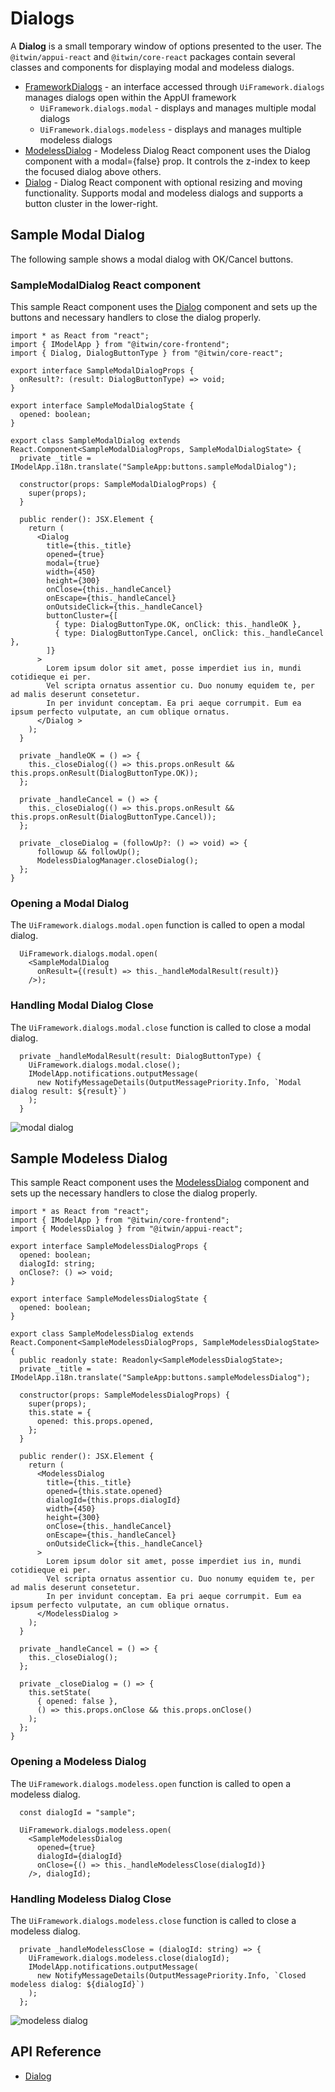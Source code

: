 # Dialogs

A **Dialog** is a small temporary window of options presented to the user.
The `@itwin/appui-react` and `@itwin/core-react` packages contain several classes and components for displaying modal and modeless dialogs.

* [FrameworkDialogs]($appui-react) - an interface accessed through `UiFramework.dialogs` manages dialogs open within the AppUI framework
  * `UiFramework.dialogs.modal` - displays and manages multiple modal dialogs
  * `UiFramework.dialogs.modeless` - displays and manages multiple modeless dialogs
* [ModelessDialog]($appui-react) - Modeless Dialog React component uses the Dialog component with a modal={false} prop.
It controls the z-index to keep the focused dialog above others.
* [Dialog]($core-react) - Dialog React component with optional resizing and moving functionality.
Supports modal and modeless dialogs and supports a button cluster in the lower-right.

## Sample Modal Dialog

The following sample shows a modal dialog with OK/Cancel buttons.

### SampleModalDialog React component

This sample React component uses the [Dialog]($core-react) component and sets up the buttons and necessary handlers to
close the dialog properly.

```tsx
import * as React from "react";
import { IModelApp } from "@itwin/core-frontend";
import { Dialog, DialogButtonType } from "@itwin/core-react";

export interface SampleModalDialogProps {
  onResult?: (result: DialogButtonType) => void;
}

export interface SampleModalDialogState {
  opened: boolean;
}

export class SampleModalDialog extends React.Component<SampleModalDialogProps, SampleModalDialogState> {
  private _title = IModelApp.i18n.translate("SampleApp:buttons.sampleModalDialog");

  constructor(props: SampleModalDialogProps) {
    super(props);
  }

  public render(): JSX.Element {
    return (
      <Dialog
        title={this._title}
        opened={true}
        modal={true}
        width={450}
        height={300}
        onClose={this._handleCancel}
        onEscape={this._handleCancel}
        onOutsideClick={this._handleCancel}
        buttonCluster={[
          { type: DialogButtonType.OK, onClick: this._handleOK },
          { type: DialogButtonType.Cancel, onClick: this._handleCancel },
        ]}
      >
        Lorem ipsum dolor sit amet, posse imperdiet ius in, mundi cotidieque ei per.
        Vel scripta ornatus assentior cu. Duo nonumy equidem te, per ad malis deserunt consetetur.
        In per invidunt conceptam. Ea pri aeque corrumpit. Eum ea ipsum perfecto vulputate, an cum oblique ornatus.
      </Dialog >
    );
  }

  private _handleOK = () => {
    this._closeDialog(() => this.props.onResult && this.props.onResult(DialogButtonType.OK));
  };

  private _handleCancel = () => {
    this._closeDialog(() => this.props.onResult && this.props.onResult(DialogButtonType.Cancel));
  };

  private _closeDialog = (followUp?: () => void) => {
      followup && followUp();
      ModelessDialogManager.closeDialog();
  };
}
```

### Opening a Modal Dialog

The `UiFramework.dialogs.modal.open` function is called to open a modal dialog.

```tsx
  UiFramework.dialogs.modal.open(
    <SampleModalDialog
      onResult={(result) => this._handleModalResult(result)}
    />);
```

### Handling Modal Dialog Close

The `UiFramework.dialogs.modal.close` function is called to close a modal dialog.

```tsx
  private _handleModalResult(result: DialogButtonType) {
    UiFramework.dialogs.modal.close();
    IModelApp.notifications.outputMessage(
      new NotifyMessageDetails(OutputMessagePriority.Info, `Modal dialog result: ${result}`)
    );
  }
```

![modal dialog](./images/ModalDialog.png "Modal Dialog")

## Sample Modeless Dialog

This sample React component uses the [ModelessDialog]($appui-react) component and sets up the necessary handlers to
close the dialog properly.

```tsx
import * as React from "react";
import { IModelApp } from "@itwin/core-frontend";
import { ModelessDialog } from "@itwin/appui-react";

export interface SampleModelessDialogProps {
  opened: boolean;
  dialogId: string;
  onClose?: () => void;
}

export interface SampleModelessDialogState {
  opened: boolean;
}

export class SampleModelessDialog extends React.Component<SampleModelessDialogProps, SampleModelessDialogState> {
  public readonly state: Readonly<SampleModelessDialogState>;
  private _title = IModelApp.i18n.translate("SampleApp:buttons.sampleModelessDialog");

  constructor(props: SampleModelessDialogProps) {
    super(props);
    this.state = {
      opened: this.props.opened,
    };
  }

  public render(): JSX.Element {
    return (
      <ModelessDialog
        title={this._title}
        opened={this.state.opened}
        dialogId={this.props.dialogId}
        width={450}
        height={300}
        onClose={this._handleCancel}
        onEscape={this._handleCancel}
        onOutsideClick={this._handleCancel}
      >
        Lorem ipsum dolor sit amet, posse imperdiet ius in, mundi cotidieque ei per.
        Vel scripta ornatus assentior cu. Duo nonumy equidem te, per ad malis deserunt consetetur.
        In per invidunt conceptam. Ea pri aeque corrumpit. Eum ea ipsum perfecto vulputate, an cum oblique ornatus.
      </ModelessDialog >
    );
  }

  private _handleCancel = () => {
    this._closeDialog();
  };

  private _closeDialog = () => {
    this.setState(
      { opened: false },
      () => this.props.onClose && this.props.onClose()
    );
  };
}
```

### Opening a Modeless Dialog

The `UiFramework.dialogs.modeless.open` function is called to open a modeless dialog.

```tsx
  const dialogId = "sample";

  UiFramework.dialogs.modeless.open(
    <SampleModelessDialog
      opened={true}
      dialogId={dialogId}
      onClose={() => this._handleModelessClose(dialogId)}
    />, dialogId);
```

### Handling Modeless Dialog Close

The `UiFramework.dialogs.modeless.close` function is called to close a modeless dialog.

```tsx
  private _handleModelessClose = (dialogId: string) => {
    UiFramework.dialogs.modeless.close(dialogId);
    IModelApp.notifications.outputMessage(
      new NotifyMessageDetails(OutputMessagePriority.Info, `Closed modeless dialog: ${dialogId}`)
    );
  };
```

![modeless dialog](./images/ModelessDialog.png "Modeless Dialog")

## API Reference

* [Dialog]($appui-react:Dialog)

